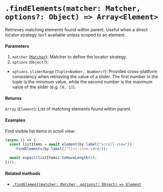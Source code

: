 # `.findElements(matcher: Matcher, options?: Object) => Array<Element>`

Retrieves matching elements found within parent. Useful when a direct locator strategy isn't available unless scoped to an element.

#### Parameters

1. `matcher` ([`Matcher`](../matchers.md)): Matcher to define the locator strategy.
2. `options` (`Object?`):
  - `options.sliderRange` (`Tuple<Number, Number>?`): Provides cross-platform consistency when retrieving the value of a slider. The first number in the tuple is the minimum value, while the second number is the maximum value of the slider (e.g. `[0, 1]`).

#### Returns

`Array` (`Element`): List of matching elements found within parent.

#### Examples

Find visible list items in scroll view:

```javascript
(async () => {
  const listItems = await element(by.label("scroll-view"))
    .findElements(by.label(/^list-item-\d+$/));

  await expect(listItems).toHaveLength(5);
})();
```

#### Related methods

- [`.findElement(matcher: Matcher, options?: Object) => Element`](./findElement.md)

